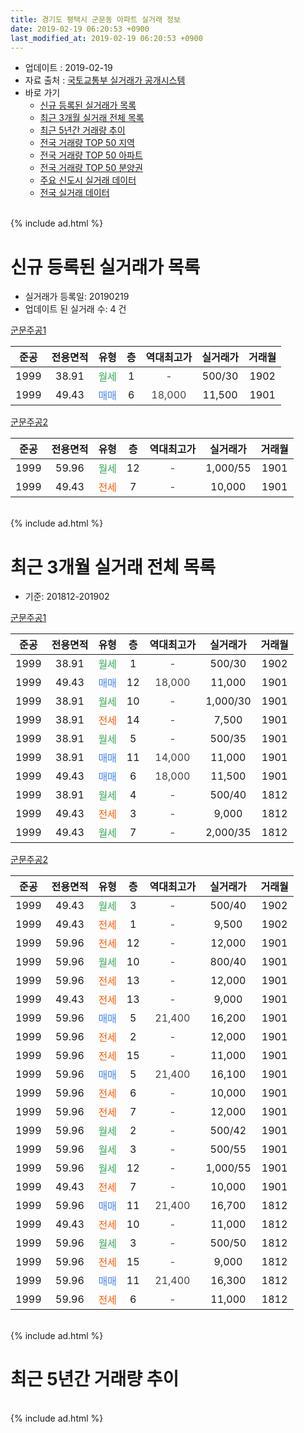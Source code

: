 ```yaml
---
title: 경기도 평택시 군문동 아파트 실거래 정보
date: 2019-02-19 06:20:53 +0900
last_modified_at: 2019-02-19 06:20:53 +0900
---
```


* 업데이트 : 2019-02-19
* 자료 출처 : [국토교통부 실거래가 공개시스템](http://rt.molit.go.kr)
* 바로 가기
    * [신규 등록된 실거래가 목록](#신규-등록된-실거래가-목록)
    * [최근 3개월 실거래 전체 목록](#최근-3개월-실거래-전체-목록)
    * [최근 5년간 거래량 추이](#최근-5년간-거래량-추이)
    * [전국 거래량 TOP 50 지역](https://inasie.github.io/apt-trade-info/최근-3개월-전국에서-가장-거래가-많이-발생한-지역)
    * [전국 거래량 TOP 50 아파트](https://inasie.github.io/apt-trade-info/최근-3개월-전국에서-가장-거래가-많이-발생한-아파트)
    * [전국 거래량 TOP 50 분양권](https://inasie.github.io/apt-trade-info/최근-3개월-전국에서-가장-거래가-많이-발생한-분양권)
    * [주요 신도시 실거래 데이터](https://inasie.github.io/apt-trade-info/주요-신도시)
    * [전국 실거래 데이터](https://inasie.github.io/apt-trade-info/전국)
<br>
{% include ad.html %}
<br>

# 신규 등록된 실거래가 목록
* 실거래가 등록일: 20190219
* 업데이트 된 실거래 수: 4 건


[군문주공1](https://search.naver.com/search.naver?query=%EA%B2%BD%EA%B8%B0%EB%8F%84+%ED%8F%89%ED%83%9D%EC%8B%9C+%EA%B5%B0%EB%AC%B8%EB%8F%99+%EA%B5%B0%EB%AC%B8%EC%A3%BC%EA%B3%B51)

|준공|전용면적|유형|층|역대최고가|실거래가|거래월|
|:---:|:---:|:---:|:---:|:---:|:---:|:---:|
|1999|38.91|<span style="color:#34a853">월세</span>|1|<span style="color:#444444">-</span>|500/30|1902|
|1999|49.43|<span style="color:#4285f3">매매</span>|6|<span style="color:#444444">18,000</span>|11,500|1901|

[군문주공2](https://search.naver.com/search.naver?query=%EA%B2%BD%EA%B8%B0%EB%8F%84+%ED%8F%89%ED%83%9D%EC%8B%9C+%EA%B5%B0%EB%AC%B8%EB%8F%99+%EA%B5%B0%EB%AC%B8%EC%A3%BC%EA%B3%B52)

|준공|전용면적|유형|층|역대최고가|실거래가|거래월|
|:---:|:---:|:---:|:---:|:---:|:---:|:---:|
|1999|59.96|<span style="color:#34a853">월세</span>|12|<span style="color:#444444">-</span>|1,000/55|1901|
|1999|49.43|<span style="color:#ff5a00">전세</span>|7|<span style="color:#444444">-</span>|10,000|1901|


<br>
{% include ad.html %}
<br>

# 최근 3개월 실거래 전체 목록
* 기준: 201812-201902


[군문주공1](https://search.naver.com/search.naver?query=%EA%B2%BD%EA%B8%B0%EB%8F%84+%ED%8F%89%ED%83%9D%EC%8B%9C+%EA%B5%B0%EB%AC%B8%EB%8F%99+%EA%B5%B0%EB%AC%B8%EC%A3%BC%EA%B3%B51)

|준공|전용면적|유형|층|역대최고가|실거래가|거래월|
|:---:|:---:|:---:|:---:|:---:|:---:|:---:|
|1999|38.91|<span style="color:#34a853">월세</span>|1|<span style="color:#444444">-</span>|500/30|1902|
|1999|49.43|<span style="color:#4285f3">매매</span>|12|<span style="color:#444444">18,000</span>|11,000|1901|
|1999|38.91|<span style="color:#34a853">월세</span>|10|<span style="color:#444444">-</span>|1,000/30|1901|
|1999|38.91|<span style="color:#ff5a00">전세</span>|14|<span style="color:#444444">-</span>|7,500|1901|
|1999|38.91|<span style="color:#34a853">월세</span>|5|<span style="color:#444444">-</span>|500/35|1901|
|1999|38.91|<span style="color:#4285f3">매매</span>|11|<span style="color:#444444">14,000</span>|11,000|1901|
|1999|49.43|<span style="color:#4285f3">매매</span>|6|<span style="color:#444444">18,000</span>|11,500|1901|
|1999|38.91|<span style="color:#34a853">월세</span>|4|<span style="color:#444444">-</span>|500/40|1812|
|1999|49.43|<span style="color:#ff5a00">전세</span>|3|<span style="color:#444444">-</span>|9,000|1812|
|1999|49.43|<span style="color:#34a853">월세</span>|7|<span style="color:#444444">-</span>|2,000/35|1812|

[군문주공2](https://search.naver.com/search.naver?query=%EA%B2%BD%EA%B8%B0%EB%8F%84+%ED%8F%89%ED%83%9D%EC%8B%9C+%EA%B5%B0%EB%AC%B8%EB%8F%99+%EA%B5%B0%EB%AC%B8%EC%A3%BC%EA%B3%B52)

|준공|전용면적|유형|층|역대최고가|실거래가|거래월|
|:---:|:---:|:---:|:---:|:---:|:---:|:---:|
|1999|49.43|<span style="color:#34a853">월세</span>|3|<span style="color:#444444">-</span>|500/40|1902|
|1999|49.43|<span style="color:#ff5a00">전세</span>|1|<span style="color:#444444">-</span>|9,500|1902|
|1999|59.96|<span style="color:#ff5a00">전세</span>|12|<span style="color:#444444">-</span>|12,000|1901|
|1999|59.96|<span style="color:#34a853">월세</span>|10|<span style="color:#444444">-</span>|800/40|1901|
|1999|59.96|<span style="color:#ff5a00">전세</span>|13|<span style="color:#444444">-</span>|12,000|1901|
|1999|49.43|<span style="color:#ff5a00">전세</span>|13|<span style="color:#444444">-</span>|9,000|1901|
|1999|59.96|<span style="color:#4285f3">매매</span>|5|<span style="color:#444444">21,400</span>|16,200|1901|
|1999|59.96|<span style="color:#ff5a00">전세</span>|2|<span style="color:#444444">-</span>|12,000|1901|
|1999|59.96|<span style="color:#ff5a00">전세</span>|15|<span style="color:#444444">-</span>|11,000|1901|
|1999|59.96|<span style="color:#4285f3">매매</span>|5|<span style="color:#444444">21,400</span>|16,100|1901|
|1999|59.96|<span style="color:#ff5a00">전세</span>|6|<span style="color:#444444">-</span>|10,000|1901|
|1999|59.96|<span style="color:#ff5a00">전세</span>|7|<span style="color:#444444">-</span>|12,000|1901|
|1999|59.96|<span style="color:#34a853">월세</span>|2|<span style="color:#444444">-</span>|500/42|1901|
|1999|59.96|<span style="color:#34a853">월세</span>|3|<span style="color:#444444">-</span>|500/55|1901|
|1999|59.96|<span style="color:#34a853">월세</span>|12|<span style="color:#444444">-</span>|1,000/55|1901|
|1999|49.43|<span style="color:#ff5a00">전세</span>|7|<span style="color:#444444">-</span>|10,000|1901|
|1999|59.96|<span style="color:#4285f3">매매</span>|11|<span style="color:#444444">21,400</span>|16,700|1812|
|1999|49.43|<span style="color:#ff5a00">전세</span>|10|<span style="color:#444444">-</span>|11,000|1812|
|1999|59.96|<span style="color:#34a853">월세</span>|3|<span style="color:#444444">-</span>|500/50|1812|
|1999|59.96|<span style="color:#ff5a00">전세</span>|15|<span style="color:#444444">-</span>|9,000|1812|
|1999|59.96|<span style="color:#4285f3">매매</span>|11|<span style="color:#444444">21,400</span>|16,300|1812|
|1999|59.96|<span style="color:#ff5a00">전세</span>|6|<span style="color:#444444">-</span>|11,000|1812|


<br>
{% include ad.html %}
<br>

# 최근 5년간 거래량 추이


<div style="width:100%;">
    <canvas id="deal_progress" height="200"></canvas>
</div>

<script>
new Chart(document.getElementById("deal_progress"), {
    type: 'line',
    data: {
        labels: ['201402','201403','201404','201405','201406','201407','201408','201409','201410','201411','201412','201501','201502','201503','201504','201505','201506','201507','201508','201509','201510','201511','201512','201601','201602','201603','201604','201605','201606','201607','201608','201609','201610','201611','201612','201701','201702','201703','201704','201705','201706','201707','201708','201709','201710','201711','201712','201801','201802','201803','201804','201805','201806','201807','201808','201809','201810','201811','201812','201901','201902'],
        datasets: [{
            label: '매매',
            pointRadius: 1,
            data: [9, 17, 10, 7, 7, 10, 14, 14, 16, 7, 4, 6, 6, 17, 12, 15, 8, 16, 13, 11, 10, 8, 3, 5, 10, 8, 8, 7, 6, 9, 13, 8, 11, 6, 4, 5, 14, 16, 15, 10, 11, 9, 8, 7, 5, 9, 6, 3, 4, 11, 4, 6, 11, 4, 8, 8, 5, 1, 2, 5, 0],
            borderColor: "rgba(255, 201, 14, 1)",
            backgroundColor: "rgba(255, 201, 14, 0.5)",
            fill: false,
            lineTension: 0
        },{
            label: '전월세',
            pointRadius: 1,
            data: [16, 13, 11, 16, 7, 10, 25, 12, 21, 13, 19, 22, 13, 19, 12, 13, 13, 21, 8, 12, 19, 14, 18, 10, 20, 17, 11, 13, 17, 10, 14, 12, 18, 10, 19, 18, 20, 12, 23, 9, 10, 9, 12, 8, 14, 17, 13, 7, 11, 13, 8, 16, 19, 11, 12, 13, 19, 10, 7, 15, 3],
            borderColor: "rgba(0, 141, 185, 1)",
            backgroundColor: "rgba(0, 141, 185, 0.5)",
            fill: false,
            lineTension: 0
        }
        ]
    },
    options: {
        responsive: true,
        title: {
            display: false
        },
        tooltips: {
            mode: 'index',
            intersect: false
        },
        hover: {
            mode: 'nearest',
            intersect: true
        },
        scales: {
            xAxes: [{
                display: true,
                scaleLabel: {
                    display: true,
                    labelString: '년/월'
                }
            }],
            yAxes: [{
                display: true,
                ticks: {
                    suggestedMin: 0,
                },
                scaleLabel: {
                    display: true,
                    labelString: '실거래 수'
                }
            }]
        }
    }
});

</script>


<br>
{% include ad.html %}
<br>

